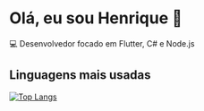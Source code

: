 # Olá, eu sou Henrique 👋

💻 Desenvolvedor focado em Flutter, C# e Node.js

## Linguagens mais usadas

[![Top Langs](https://github-readme-stats.vercel.app/api/top-langs/?username=DEV-ALC&layout=compact&theme=tokyonight&hide=javascript)](https://github.com/anuraghazra/github-readme-stats)
